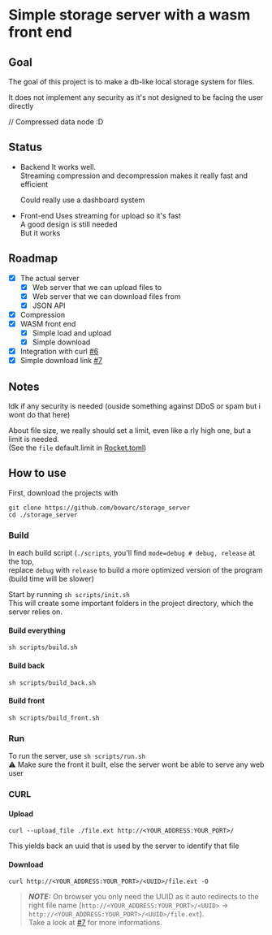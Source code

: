 # Simple storage server with a wasm front end

## Goal

The goal of this project is to make a db-like local storage system for files.  

It does not implement any security as it's not designed to be facing the user directly

// Compressed data node :D

## Status

- Backend
    It works well.  
    Streaming compression and decompression makes it really fast and efficient

    Could really use a dashboard system

- Front-end
    Uses streaming for upload so it's fast  
    A good design is still needed  
    But it works  

## Roadmap
- [x] The actual server
    - [x] Web server that we can upload files to
    - [x] Web server that we can download files from
    - [x] JSON API
- [x] Compression
- [x] WASM front end
    - [x] Simple load and upload
    - [x] Simple download
- [x] Integration with curl [#6](https://github.com/Bowarc/storage_server/issues/6)
- [x] Simple download link [#7](https://github.com/Bowarc/storage_server/issues/7)

## Notes
Idk if any security is needed (ouside something against DDoS or spam but i wont do that here)

About file size, we really should set a limit, even like a rly high one, but a limit is needed.  
(See the `file` default.limit in [Rocket.toml](./Rocket.toml))

## How to use
First, download the projects with
```console
git clone https://github.com/bowarc/storage_server
cd ./storage_server
```

### Build
In each build script (`./scripts`, you'll find `mode=debug # debug, release` at the top,  
replace `debug` with `release` to build a more optimized version of the program (build time will be slower)

Start by running `sh scripts/init.sh`  
This will create some important folders in the project directory, which the server relies on.

#### Build everything
`sh scripts/build.sh`

#### Build back
`sh scripts/build_back.sh`

#### Build front
`sh scripts/build_front.sh`

### Run
To run the server, use `sh scripts/run.sh`  
⚠️ Make sure the front it built, else the server wont be able to serve any web user

### CURL

#### Upload

```console
curl --upload_file ./file.ext http://<YOUR_ADDRESS:YOUR_PORT>/
```
This yields back an uuid that is used by the server to identify that file

#### Download

```console
curl http://<YOUR_ADDRESS:YOUR_PORT>/<UUID>/file.ext -O
```

> **_NOTE:_** On browser you only need the UUID as it auto redirects to the right file name (```http://<YOUR_ADDRESS:YOUR_PORT>/<UUID>``` -> ```http://<YOUR_ADDRESS:YOUR_PORT>/<UUID>/file.ext```).  
    Take a look at [#7](https://github.com/Bowarc/storage_server/issues/7) for more informations.

